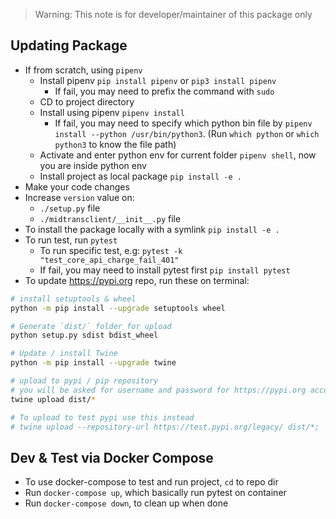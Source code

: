 > Warning: This note is for developer/maintainer of this package only

## Updating Package

- If from scratch, using `pipenv`
	- Install pipenv `pip install pipenv` or `pip3 install pipenv`
		- If fail, you may need to prefix the command with `sudo `
	- CD to project directory
	- Install using pipenv `pipenv install`
		- If fail, you may need to specify which python bin file by `pipenv install --python /usr/bin/python3`. (Run `which python` or `which python3` to know the file path)
	- Activate and enter python env for current folder `pipenv shell`, now you are inside python env
	- Install project as local package `pip install -e .`
- Make your code changes
- Increase `version` value on:
	- `./setup.py` file
	- `./midtransclient/__init__.py` file
- To install the package locally with a symlink `pip install -e .`
- To run test, run `pytest`
	- To run specific test, e.g: `pytest -k "test_core_api_charge_fail_401"`
	- If fail, you may need to install pytest first `pip install pytest`
- To update https://pypi.org repo, run these on terminal:
```bash
# install setuptools & wheel
python -m pip install --upgrade setuptools wheel

# Generate `dist/` folder for upload
python setup.py sdist bdist_wheel

# Update / install Twine
python -m pip install --upgrade twine

# upload to pypi / pip repository
# you will be asked for username and password for https://pypi.org account
twine upload dist/*

# To upload to test pypi use this instead
# twine upload --repository-url https://test.pypi.org/legacy/ dist/*;
```

## Dev & Test via Docker Compose

- To use docker-compose to test and run project, `cd` to repo dir
- Run `docker-compose up`, which basically run pytest on container
- Run `docker-compose down`, to clean up when done